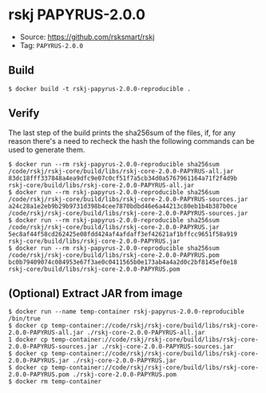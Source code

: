 # rskj PAPYRUS-2.0.0

* Source: https://github.com/rsksmart/rskj
* Tag: `PAPYRUS-2.0.0`

## Build

```
$ docker build -t rskj-papyrus-2.0.0-reproducible .
```

## Verify

The last step of the build prints the sha256sum of the files, if, for any reason there's a need to recheck the hash the following commands can be used to generate them.
```
$ docker run --rm rskj-papyrus-2.0.0-reproducible sha256sum /code/rskj/rskj-core/build/libs/rskj-core-2.0.0-PAPYRUS-all.jar
83dc18fff337848a4ea9dfc9e07c0cf51f7a5cb34d0a5767961164a71f2f4d9b  rskj-core/build/libs/rskj-core-2.0.0-PAPYRUS-all.jar
$ docker run --rm rskj-papyrus-2.0.0-reproducible sha256sum /code/rskj/rskj-core/build/libs/rskj-core-2.0.0-PAPYRUS-sources.jar
a24c28a1e2eb9b29b9731d398b4cee7870bdbd46e6a44213c80eb1b4b387b0ce  /code/rskj/rskj-core/build/libs/rskj-core-2.0.0-PAPYRUS-sources.jar
$ docker run --rm rskj-papyrus-2.0.0-reproducible sha256sum /code/rskj/rskj-core/build/libs/rskj-core-2.0.0-PAPYRUS.jar
5ec8af44f58cd262425e08fdd424af4afdaff3ef42621af1bffcc9651f58a919  rskj-core/build/libs/rskj-core-2.0.0-PAPYRUS.jar
$ docker run --rm rskj-papyrus-2.0.0-reproducible sha256sum /code/rskj/rskj-core/build/libs/rskj-core-2.0.0-PAPYRUS.pom
bc0b79409074c084953e67f3ae0c0411565b0e173ab4a4a2d0c2bf8145ef0e18  rskj-core/build/libs/rskj-core-2.0.0-PAPYRUS.pom
```


## (Optional) Extract JAR from image

```
$ docker run --name temp-container rskj-papyrus-2.0.0-reproducible /bin/true
$ docker cp temp-container://code/rskj/rskj-core/build/libs/rskj-core-2.0.0-PAPYRUS-all.jar ./rskj-core-2.0.0-PAPYRUS-all.jar
1 docker cp temp-container://code/rskj/rskj-core/build/libs/rskj-core-2.0.0-PAPYRUS-sources.jar ./rskj-core-2.0.0-PAPYRUS-sources.jar
$ docker cp temp-container://code/rskj/rskj-core/build/libs/rskj-core-2.0.0-PAPYRUS.jar ./rskj-core-2.0.0-PAPYRUS.jar
$ docker cp temp-container://code/rskj/rskj-core/build/libs/rskj-core-2.0.0-PAPYRUS.pom ./rskj-core-2.0.0-PAPYRUS.pom
$ docker rm temp-container
```
